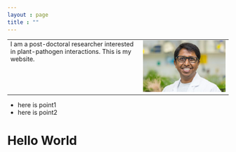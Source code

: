 ```yaml
---
layout : page
title : ""
---
```


<table>
  <tr>
    <td width="60%" valign="top"; halign="left">
      I am a post-doctoral researcher interested in plant-pathogen interactions.
      This is my website.
    </td>
    <td width="40%">
      <img style="float: center;" src="gsMPI.jpg" width="100%">
    </td>
  </tr>
</table>

* here is point1 
* here is point2 
# Hello World
